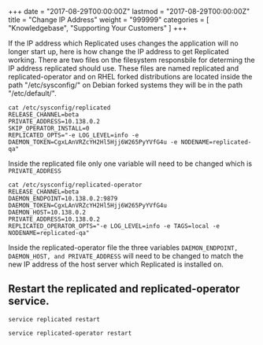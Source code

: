 +++
date = "2017-08-29T00:00:00Z"
lastmod = "2017-08-29T00:00:00Z"
title = "Change IP Address"
weight = "999999"
categories = [ "Knowledgebase", "Supporting Your Customers" ]
+++

If the IP address which Replicated uses changes the application will no longer start up, here is how change the IP address to get Replicated working. There are two files on the filesystem responsbile for determing the IP address replicated should use. These files are named replicated and replicated-operator and on RHEL forked distributions are located inside the path "/etc/sysconfig/" on Debian forked systems they will be in the path "/etc/default/".

```shell
cat /etc/sysconfig/replicated
RELEASE_CHANNEL=beta
PRIVATE_ADDRESS=10.138.0.2
SKIP_OPERATOR_INSTALL=0
REPLICATED_OPTS="-e LOG_LEVEL=info -e DAEMON_TOKEN=CgxLAnVRZcYH2Hl5Hjj6W265PyYVfG4u -e NODENAME=replicated-qa"
```
Inside the replicated file only one variable will need to be changed which is `PRIVATE_ADDRESS`

```shell
cat /etc/sysconfig/replicated-operator
RELEASE_CHANNEL=beta
DAEMON_ENDPOINT=10.138.0.2:9879
DAEMON_TOKEN=CgxLAnVRZcYH2Hl5Hjj6W265PyYVfG4u
DAEMON_HOST=10.138.0.2
PRIVATE_ADDRESS=10.138.0.2
REPLICATED_OPERATOR_OPTS="-e LOG_LEVEL=info -e TAGS=local -e NODENAME=replicated-qa"
```

Inside the replicated-operator file the three variables `DAEMON_ENDPOINT, DAEMON_HOST, and PRIVATE_ADDRESS` will need to be changed to match the new IP address of the host server which Replicated is installed on.

## Restart the replicated and replicated-operator service.
```shell
service replicated restart

service replicated-operator restart
```